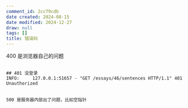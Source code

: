 ```yaml
---
comment_id: 2cc79cdb
date created: 2024-08-15
date modified: 2024-12-27
draw: null
tags: []
title: 错误码
---
```

400 是浏览器自己的问题

```log

## 401 没登录
INFO:     127.0.0.1:51657 - "GET /essays/46/sentences HTTP/1.1" 401 Unauthorized


500 是服务器内部出了问题，比如空指针
```
